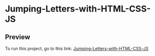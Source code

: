 # Jumping-Letters-with-HTML-CSS-JS

## Preview

<p>
  To run this project, go to this link: 
  <a href="https://codepen.io/asmnajmussakibkhan/pen/">Jumping-Letters-with-HTML-CSS-JS</a>
</p>
